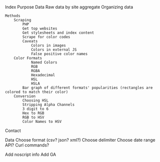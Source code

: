 Index
	Purpose
	Data
		Raw data
			by site
			aggregate
		Organizing data
			
	Methods
		Scraping
			PHP
			Get top websites
			Get stylesheets and index content
			Scrape for color codes
			Caveats
				Colors in images
				Colors in external JS
				False positive color names
		Color Formats
				Named Colors			
				RGB
				RGBA
				Hexadecimal
				HSL
				HSLA
			Bar graph of different formats' popularities (rectangles are colored to match their color)
		Conversion
			Choosing HSL
			Stripping Alpha Channels
			3 digit to 6
			Hex to RGB		
			RGB to HSV
			Color Names to HSV

Contact

Data
	Choose format (csv? json? xml?)
	Choose delimiter
	Choose date range
	API?
	Curl commands?

Add noscript info
Add GA
